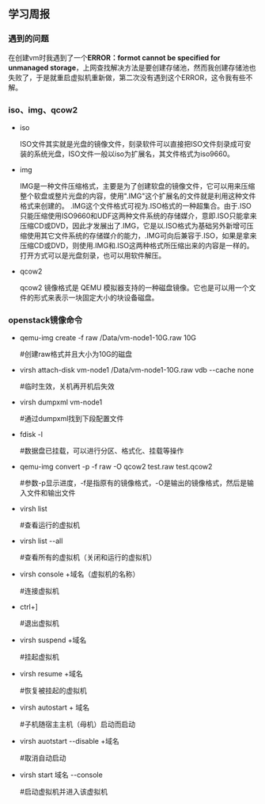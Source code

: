 ## 学习周报

### 遇到的问题

在创建vm时我遇到了一个**ERROR：formot cannot be specified for unmanaged storage**，上网查找解决方法是要创建存储池，然而我创建存储池也失败了，于是就重启虚拟机重新做，第二次没有遇到这个ERROR，这令我有些不解。



### iso、img、qcow2

* iso

  ISO文件其实就是光盘的镜像文件，刻录软件可以直接把ISO文件刻录成可安装的系统光盘，ISO文件一般以iso为扩展名，其文件格式为iso9660。

* img

  IMG是一种文件压缩格式，主要是为了创建软盘的镜像文件，它可以用来压缩整个软盘或整片光盘的内容，使用".IMG"这个扩展名的文件就是利用这种文件格式来创建的。
  .IMG这个文件格式可视为.ISO格式的一种超集合。由于.ISO只能压缩使用ISO9660和UDF这两种文件系统的存储媒介，意即.ISO只能拿来压缩CD或DVD，因此才发展出了.IMG，它是以.ISO格式为基础另外新增可压缩使用其它文件系统的存储媒介的能力，.IMG可向后兼容于.ISO，如果是拿来压缩CD或DVD，则使用.IMG和.ISO这两种格式所压缩出来的内容是一样的。打开方式可以是光盘刻录，也可以用软件解压。

* qcow2

  qcow2 镜像格式是 QEMU 模拟器支持的一种磁盘镜像。它也是可以用一个文件的形式来表示一块固定大小的块设备磁盘。



### openstack镜像命令

* qemu-img create -f raw /Data/vm-node1-10G.raw 10G                                

  #创建raw格式并且大小为10G的磁盘

* virsh attach-disk vm-node1 /Data/vm-node1-10G.raw vdb --cache none                

  #临时生效，关机再开机后失效

* virsh dumpxml vm-node1                                                            

  #通过dumpxml找到下段配置文件

* fdisk -l                                                                            

  #数据盘已挂载，可以进行分区、格式化、挂载等操作

* qemu-img convert -p -f raw -O qcow2 test.raw test.qcow2                              

  #参数-p显示进度，-f是指原有的镜像格式，-O是输出的镜像格式，然后是输入文件和输出文件

* virsh list

  #查看运行的虚拟机

* virsh list --all

  #查看所有的虚拟机（关闭和运行的虚拟机）

* virsh console +域名（虚拟机的名称）

  #连接虚拟机

* ctrl+]

  #退出虚拟机

* virsh suspend +域名

  #挂起虚拟机

* virsh resume +域名

  #恢复被挂起的虚拟机

* virsh autostart + 域名

  #子机随宿主主机（母机）启动而启动

* virsh auotstart --disable +域名

  #取消自动启动

* virsh start 域名 --console

  #启动虚拟机并进入该虚拟机
